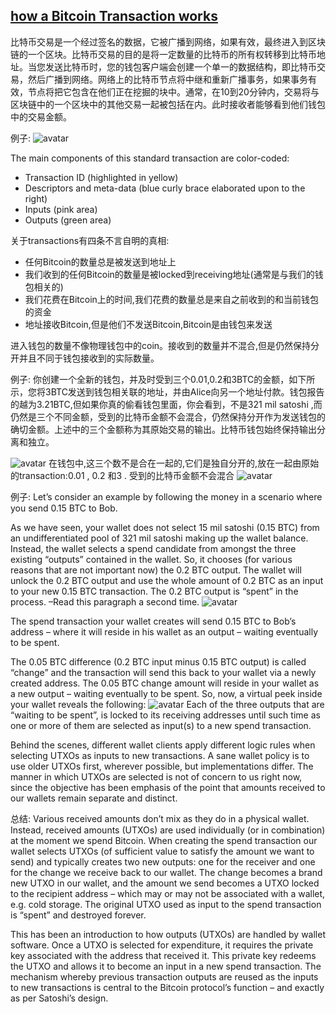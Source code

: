 ## [how a Bitcoin Transaction works](https://www.ccn.com/bitcoin-transaction-really-works/)
比特币交易是一个经过签名的数据，它被广播到网络，如果有效，最终进入到区块链的一个区块。比特币交易的目的是将一定数量的比特币的所有权转移到比特币地址。当您发送比特币时，您的钱包客户端会创建一个单一的数据结构，即比特币交易，然后广播到网络。网络上的比特币节点将中继和重新广播事务，如果事务有效，节点将把它包含在他们正在挖掘的块中。通常，在10到20分钟内，交易将与区块链中的一个区块中的其他交易一起被包括在内。此时接收者能够看到他们钱包中的交易金额。

例子:
![avatar](https://248qms3nhmvl15d4ne1i4pxl-wpengine.netdna-ssl.com/wp-content/uploads/2014/07/Bitcoin_tx_example.png)

The main components of this standard transaction are color-coded:
- Transaction ID (highlighted in yellow)
- Descriptors and meta-data (blue curly brace elaborated upon to the right)
- Inputs (pink area)
- Outputs (green area)

关于transactions有四条不言自明的真相:
- 任何Bitcoin的数量总是被发送到地址上
- 我们收到的任何Bitcoin的数量是被locked到receiving地址(通常是与我们的钱包相关的)
- 我们花费在Bitcoin上的时间,我们花费的数量总是来自之前收到的和当前钱包的资金
- 地址接收Bitcoin,但是他们不发送Bitcoin,Bitcoin是由钱包来发送

进入钱包的数量不像物理钱包中的coin。接收到的数量并不混合,但是仍然保持分开并且不同于钱包接收到的实际数量。


例子:
你创建一个全新的钱包，并及时受到三个0.01,0.2和3BTC的金额，如下所示，您将3BTC发送到钱包相关联的地址，并由Alice向另一个地址付款。钱包报告的越为3.21BTC,但如果你真的偷看钱包里面，你会看到，不是321 mil satoshi ,而仍然是三个不同金额，受到的比特币金额不会混合，仍然保持分开作为发送钱包的确切金额。上述中的三个金额称为其原始交易的输出。比特币钱包始终保持输出分离和独立。

![avatar](https://248qms3nhmvl15d4ne1i4pxl-wpengine.netdna-ssl.com/wp-content/uploads/2014/07/Bitcoin_Transactions_Alice.png)
在钱包中,这三个数不是合在一起的,它们是独自分开的,放在一起由原始的transaction:0.01 , 0.2 和3 .
受到的比特币金额不会混合
![avatar](https://248qms3nhmvl15d4ne1i4pxl-wpengine.netdna-ssl.com/wp-content/uploads/2014/07/Bitcoin_Transactions_wallet.png)

例子:
Let’s consider an example by following the money in a scenario where you send 0.15 BTC to Bob.

As we have seen, your wallet does not select 15 mil satoshi (0.15 BTC) from an undifferentiated pool of 321 mil satoshi making up the wallet balance. Instead, the wallet selects a spend candidate from amongst the three existing “outputs” contained in the wallet. So, it chooses (for various reasons that are not important now) the 0.2 BTC output. The wallet will unlock the 0.2 BTC output and use the whole amount of 0.2 BTC as an input to your new 0.15 BTC transaction. The 0.2 BTC output is “spent” in the process. –Read this paragraph a second time.
![avatar](https://248qms3nhmvl15d4ne1i4pxl-wpengine.netdna-ssl.com/wp-content/uploads/2014/07/Bitcoin_Transactions_Bob.png)

The spend transaction your wallet creates will send 0.15 BTC to Bob’s address – where it will reside in his wallet as an output – waiting eventually to be spent.

The 0.05 BTC difference (0.2 BTC input minus 0.15 BTC output) is called “change” and the transaction will send this back to your wallet via a newly created address. The 0.05 BTC change amount will reside in your wallet as a new output – waiting eventually to be spent. So, now, a virtual peek inside your wallet reveals the following:
![avatar](https://248qms3nhmvl15d4ne1i4pxl-wpengine.netdna-ssl.com/wp-content/uploads/2014/07/Bitcoin_Transactions_summary.png)
Each of the three outputs that are “waiting to be spent”, is locked to its receiving addresses until such time as one or more of them are selected as input(s) to a new spend transaction.

Behind the scenes, different wallet clients apply different logic rules when selecting UTXOs as inputs to new transactions. A sane wallet policy is to use older UTXOs first, wherever possible, but implementations differ. The manner in which UTXOs are selected is not of concern to us right now, since the objective has been emphasis of the point that amounts received to our wallets remain separate and distinct.

总结:
Various received amounts don’t mix as they do in a physical wallet. Instead, received amounts (UTXOs) are used individually (or in combination) at the moment we spend Bitcoin. When creating the spend transaction our wallet selects UTXOs (of sufficient value to satisfy the amount we want to send) and typically creates two new outputs: one for the receiver and one for the change we receive back to our wallet. The change becomes a brand new UTXO in our wallet, and the amount we send becomes a UTXO locked to the recipient address – which may or may not be associated with a wallet, e.g. cold storage. The original UTXO used as input to the spend transaction is “spent” and destroyed forever.

This has been an introduction to how outputs (UTXOs) are handled by wallet software. Once a UTXO is selected for expenditure, it requires the private key associated with the address that received it. This private key redeems the UTXO and allows it to become an input in a new spend transaction. The mechanism whereby previous transaction outputs are reused as the inputs to new transactions is central to the Bitcoin protocol’s function – and exactly as per Satoshi’s design.
